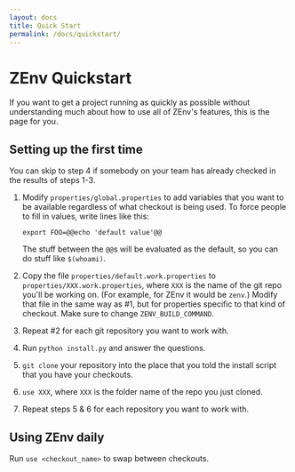 ```yaml
---
layout: docs
title: Quick Start
permalink: /docs/quickstart/
---
```


# ZEnv Quickstart

If you want to get a project running as quickly as possible without
understanding much about how to use all of ZEnv's features, this is the page
for you.


## Setting up the first time

You can skip to step 4 if somebody on your team has already checked in the
results of steps 1-3.

  

1. Modify `properties/global.properties` to add variables that you want to be
   available regardless of what checkout is being used. To force people to fill
   in values, write lines like this:

   `export FOO=@@echo 'default value'@@`

   The stuff between the `@@`s will be evaluated as the default, so you can do
   stuff like `$(whoami)`.

2. Copy the file `properties/default.work.properties` to
   `properties/XXX.work.properties`, where `XXX` is the name of the git repo
   you'll be working on. (For example, for ZEnv it would be `zenv`.) Modify
   that file in the same way as #1, but for properties specific to that kind of
   checkout. Make sure to change `ZENV_BUILD_COMMAND`.

3. Repeat #2 for each git repository you want to work with.

4. Run `python install.py` and answer the questions.

5. `git clone` your repository into the place that you told the install script
   that you have your checkouts.

6. `use XXX`, where `XXX` is the folder name of the repo you just cloned.

7. Repeat steps 5 & 6 for each repository you want to work with.


## Using ZEnv daily

Run `use <checkout_name>` to swap between checkouts.